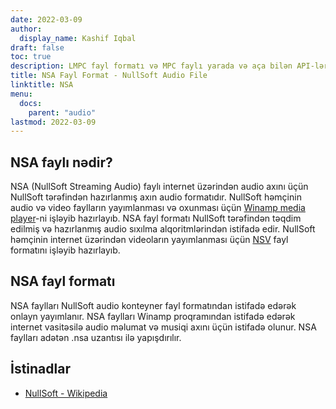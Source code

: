```yaml
---
date: 2022-03-09
author:
  display_name: Kashif Iqbal
draft: false
toc: true
description: LMPC fayl formatı və MPC faylı yarada və aça bilən API-lər haqqında qazanıns.
title: NSA Fayl Format - NullSoft Audio File
linktitle: NSA
menu:
  docs:
    parent: "audio"
lastmod: 2022-03-09
---
```


## NSA faylı nədir?

NSA (NullSoft Streaming Audio) faylı internet üzərindən audio axını üçün NullSoft tərəfindən hazırlanmış axın audio formatıdır. NullSoft həmçinin audio və video faylların yayımlanması və oxunması üçün [Winamp media player](https://www.winamp.com/)-ni işləyib hazırlayıb. NSA fayl formatı NullSoft tərəfindən təqdim edilmiş və hazırlanmış audio sıxılma alqoritmlərindən istifadə edir. NullSoft həmçinin internet üzərindən videoların yayımlanması üçün [NSV](/video/nsv/) fayl formatını işləyib hazırlayıb.

## NSA fayl formatı

NSA faylları NullSoft audio konteyner fayl formatından istifadə edərək onlayn yayımlanır. NSA faylları Winamp proqramından istifadə edərək internet vasitəsilə audio məlumat və musiqi axını üçün istifadə olunur. NSA faylları adətən .nsa uzantısı ilə yapışdırılır.

## İstinadlar

* [NullSoft - Wikipedia](https://en.wikipedia.org/wiki/Nullsoft)


